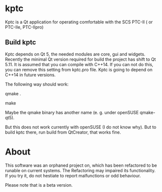 # kptc
Kptc is a Qt application for operating comfortable with the SCS PTC-II ( or PTC-IIe, PTC-IIpro)

## Build kptc
Kptc depends on Qt 5, the needed modules are core, gui and widgets. Recently the minimal Qt version required for build the project has shift to Qt 5.11. It is assumed that you can compile with C++14. If you can not do this, you can remove this setting from kptc.pro file. Kptc is going to depend on C++14 in future versions.

The following way should work:

qmake . 

make 

Maybe the qmake binary has another name (e. g. under openSUSE qmake-qt5).

But this does not work currently with openSUSE (I do not know why). But to build kptc there, run build from QtCreator, that works fine.

# About

This software was an orphaned project on, which has been refactored to be runable on current systems. The Refactoring may impaired its functionality. If you try it, do not hestiate to report malfunctions or odd behaviour.

Please note that is a beta version.
